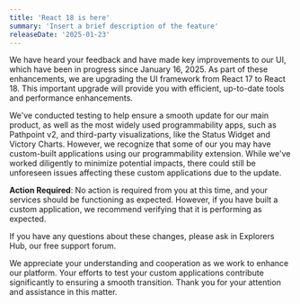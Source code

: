 ```yaml
---
title: 'React 18 is here'
summary: 'Insert a brief description of the feature'
releaseDate: '2025-01-23'
---
```


We have heard your feedback and have made key improvements to our UI, which have been in progress since January 16, 2025. As part of these enhancements, we are upgrading the UI framework from React 17 to React 18. This important upgrade will provide you with efficient, up-to-date tools and performance enhancements.

We've conducted testing to help ensure a smooth update for our main product, as well as the most widely used programmability apps, such as Pathpoint v2, and third-party visualizations, like the Status Widget and Victory Charts. However, we recognize that some of our you may have custom-built applications using our programmability extension. While we've worked diligently to minimize potential impacts, there could still be unforeseen issues affecting these custom applications due to the update.

**Action Required**: No action is required from you at this time, and your services should be functioning as expected. However, if you have built a custom application, we recommend verifying that it is performing as expected.

If you have any questions about these changes, please ask in Explorers Hub, our free support forum.

We appreciate your understanding and cooperation as we work to enhance our platform. Your efforts to test your custom applications contribute significantly to ensuring a smooth transition. Thank you for your attention and assistance in this matter.
